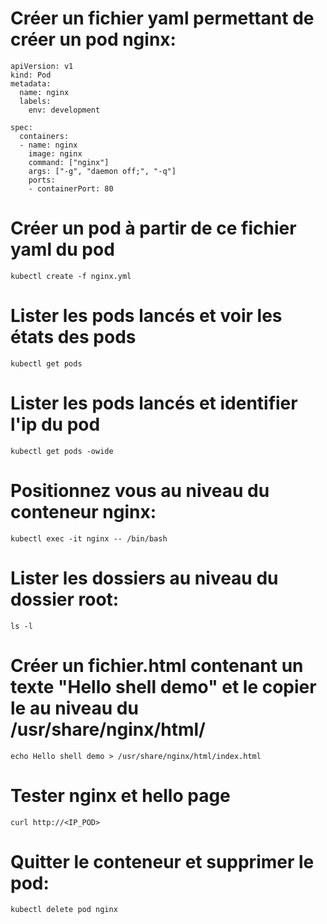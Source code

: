 # Créer un fichier yaml permettant de créer un pod nginx:

```
apiVersion: v1
kind: Pod
metadata:
  name: nginx
  labels:
    env: development

spec:
  containers:
  - name: nginx
    image: nginx
    command: ["nginx"]
    args: ["-g", "daemon off;", "-q"]
    ports:
    - containerPort: 80
```

# Créer un pod à partir de ce fichier yaml du pod
```
kubectl create -f nginx.yml
```

# Lister les pods lancés et voir les états des pods

```
kubectl get pods
```

# Lister les pods lancés et identifier l'ip du pod

```
kubectl get pods -owide
```

# Positionnez vous au niveau du conteneur nginx:

```
kubectl exec -it nginx -- /bin/bash
```

# Lister les dossiers au niveau du dossier root:

```
ls -l
```

# Créer un fichier.html contenant un texte "Hello shell demo" et le copier le au niveau du /usr/share/nginx/html/

```
echo Hello shell demo > /usr/share/nginx/html/index.html
```

# Tester nginx et hello page

```
curl http://<IP_POD>
```

# Quitter le conteneur et supprimer le pod:

```
kubectl delete pod nginx
```
